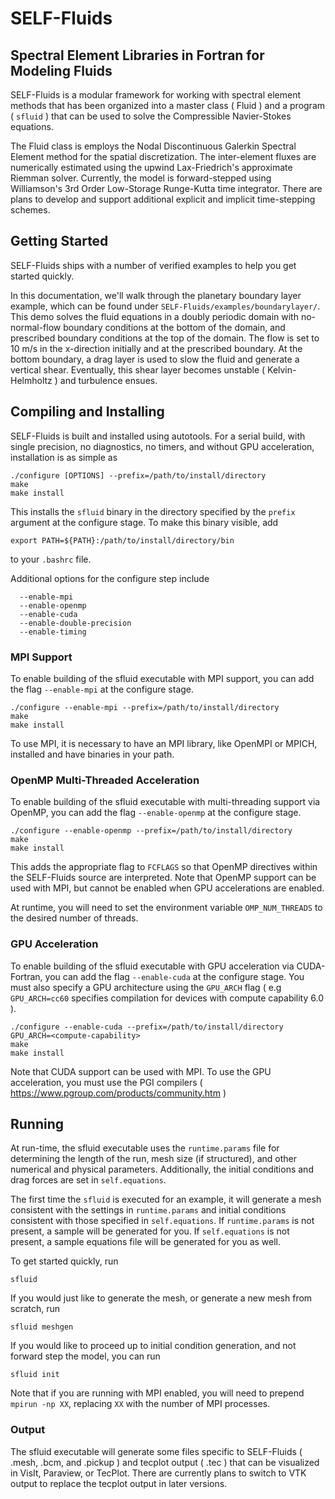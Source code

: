 # SELF-Fluids


## Spectral Element Libraries in Fortran for Modeling Fluids
SELF-Fluids is a modular framework for working with spectral element methods that has 
been organized into a master class ( Fluid ) and a program ( `sfluid` ) that can be 
used to solve the Compressible Navier-Stokes equations.

The Fluid class is employs the Nodal Discontinuous Galerkin Spectral Element method
for the spatial discretization. The inter-element fluxes are numerically estimated
using the upwind Lax-Friedrich's approximate Riemman solver. Currently, the model
is forward-stepped using Williamson's 3rd Order Low-Storage Runge-Kutta time
integrator. There are plans to develop and support additional explicit and implicit
time-stepping schemes.

## Getting Started
SELF-Fluids ships with a number of verified examples to help you get started quickly.

In this documentation, we'll walk through the planetary boundary layer example, which
can be found under `SELF-Fluids/examples/boundarylayer/`. This demo solves the fluid
equations in a doubly periodic domain with no-normal-flow boundary conditions at the
bottom of the domain, and prescribed boundary conditions at the top of the domain. 
The flow is set to 10 m/s in the x-direction initially and at the prescribed boundary.
At the bottom boundary, a drag layer is used to slow the fluid and generate a vertical
shear. Eventually, this shear layer becomes unstable ( Kelvin-Helmholtz ) and turbulence
ensues.


## Compiling and Installing
SELF-Fluids is built and installed using autotools. 
For a serial build, with single precision, no diagnostics, no timers, and without GPU 
acceleration, installation is as simple as
```
./configure [OPTIONS] --prefix=/path/to/install/directory
make
make install
```
This installs the `sfluid` binary in the directory specified by the `prefix` argument
at the configure stage. To make this binary visible, add
```
export PATH=${PATH}:/path/to/install/directory/bin
```
to your `.bashrc` file.

Additional options for the configure step include
```
  --enable-mpi
  --enable-openmp
  --enable-cuda
  --enable-double-precision
  --enable-timing
```


### MPI Support
To enable building of the sfluid executable with MPI support, you can add the flag
`--enable-mpi` at the configure stage.
```
./configure --enable-mpi --prefix=/path/to/install/directory
make
make install
```
To use MPI, it is necessary to have an MPI library, like OpenMPI or MPICH, installed
and have binaries in your path.


### OpenMP Multi-Threaded Acceleration
To enable building of the sfluid executable with multi-threading support via OpenMP,
 you can add the flag `--enable-openmp` at the configure stage.
```
./configure --enable-openmp --prefix=/path/to/install/directory
make
make install
```
This adds the appropriate flag to `FCFLAGS` so that OpenMP directives within the
SELF-Fluids source are interpreted. Note that OpenMP support can be used with MPI, 
but cannot be enabled when GPU accelerations are enabled.

At runtime, you will need to set the environment variable `OMP_NUM_THREADS` to
the desired number of threads.


### GPU Acceleration
To enable building of the sfluid executable with GPU acceleration via CUDA-Fortran,
 you can add the flag `--enable-cuda` at the configure stage. You must also specify
a GPU architecture using the `GPU_ARCH` flag ( e.g `GPU_ARCH=cc60` specifies
compilation for devices with compute capability 6.0 ).
```
./configure --enable-cuda --prefix=/path/to/install/directory GPU_ARCH=<compute-capability>
make
make install
```
Note that CUDA support can be used with MPI. To use the GPU acceleration, you must use
the PGI compilers ( https://www.pgroup.com/products/community.htm )



## Running
At run-time, the sfluid executable uses the `runtime.params` file for determining the length of 
the run, mesh size (if structured), and other numerical and physical parameters. Additionally,
the initial conditions and drag forces are set in `self.equations`. 

The first time the `sfluid` is executed for an example, it will generate a mesh consistent with 
the settings in `runtime.params` and initial conditions consistent with those specified in 
`self.equations`. If `runtime.params` is not present, a sample will be generated for you.
If `self.equations` is not present, a sample equations file will be generated
for you as well.

To get started quickly, run
```
sfluid
```

If you would just like to generate the mesh, or generate a new mesh from scratch, run
```
sfluid meshgen
```

If you would like to proceed up to initial condition generation, and not forward step the model,
you can run
```
sfluid init
```

Note that if you are running with MPI enabled, you will need to prepend `mpirun -np XX`, replacing
`XX` with the number of MPI processes.


### Output
The sfluid executable will generate some files specific to SELF-Fluids ( .mesh, .bcm, and .pickup )
and tecplot output ( .tec ) that can be visualized in VisIt, Paraview, or TecPlot. There are currently
plans to switch to VTK output to replace the tecplot output in later versions.


